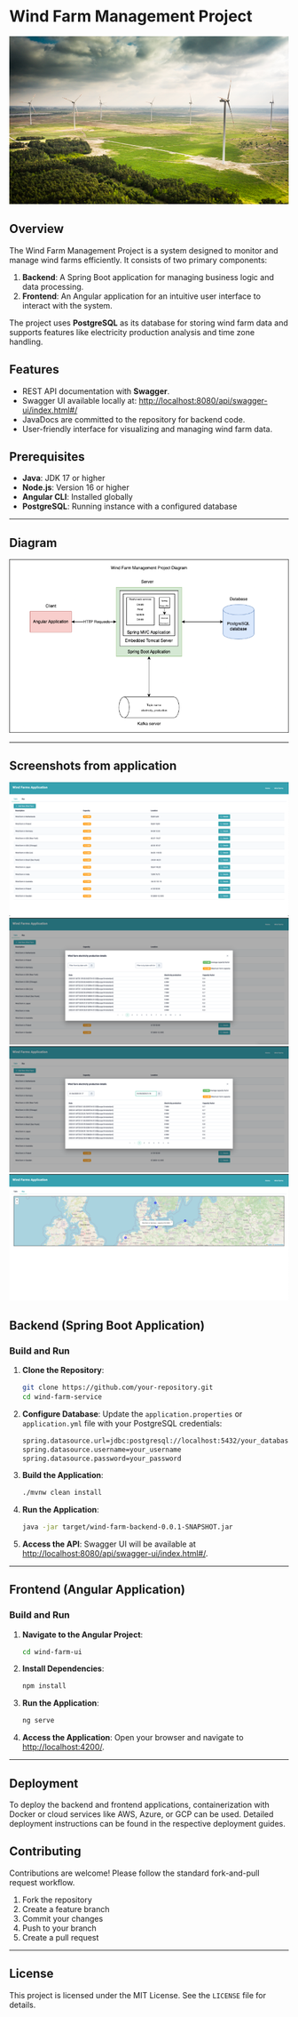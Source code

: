 # Wind Farm Management Project

![Wind farm](wind-farm-ui/src/assets/images/cover-1.png)

## Overview
The Wind Farm Management Project is a system designed to monitor and manage wind farms efficiently. It consists of two primary components:

1. **Backend**: A Spring Boot application for managing business logic and data processing.
2. **Frontend**: An Angular application for an intuitive user interface to interact with the system.

The project uses **PostgreSQL** as its database for storing wind farm data and supports features like electricity production analysis and time zone handling.

## Features
- REST API documentation with **Swagger**.
- Swagger UI available locally at: [http://localhost:8080/api/swagger-ui/index.html#/](http://localhost:8080/api/swagger-ui/index.html#/)
- JavaDocs are committed to the repository for backend code.
- User-friendly interface for visualizing and managing wind farm data.

## Prerequisites
- **Java**: JDK 17 or higher
- **Node.js**: Version 16 or higher
- **Angular CLI**: Installed globally
- **PostgreSQL**: Running instance with a configured database

---

## Diagram

![Wind farm](documentation/wind-farm-diagram.png)

---

## Screenshots from application

![Wind farm](documentation/screenshots/screenshot-1.png)
![Wind farm](documentation/screenshots/screenshot-2.png)
![Wind farm](documentation/screenshots/screenshot-3.png)
![Wind farm](documentation/screenshots/screenshot-4.png)

## Backend (Spring Boot Application)

### Build and Run

1. **Clone the Repository**:
   ```bash
   git clone https://github.com/your-repository.git
   cd wind-farm-service
   ```

2. **Configure Database**:
   Update the `application.properties` or `application.yml` file with your PostgreSQL credentials:
   ```properties
   spring.datasource.url=jdbc:postgresql://localhost:5432/your_database
   spring.datasource.username=your_username
   spring.datasource.password=your_password
   ```

3. **Build the Application**:
   ```bash
   ./mvnw clean install
   ```

4. **Run the Application**:
   ```bash
   java -jar target/wind-farm-backend-0.0.1-SNAPSHOT.jar
   ```

5. **Access the API**:
   Swagger UI will be available at [http://localhost:8080/api/swagger-ui/index.html#/](http://localhost:8080/api/swagger-ui/index.html#/).

---

## Frontend (Angular Application)

### Build and Run

1. **Navigate to the Angular Project**:
   ```bash
   cd wind-farm-ui
   ```

2. **Install Dependencies**:
   ```bash
   npm install
   ```

3. **Run the Application**:
   ```bash
   ng serve
   ```

4. **Access the Application**:
   Open your browser and navigate to [http://localhost:4200/](http://localhost:4200/).

---

## Deployment

To deploy the backend and frontend applications, containerization with Docker or cloud services like AWS, Azure, or GCP can be used. Detailed deployment instructions can be found in the respective deployment guides.

## Contributing

Contributions are welcome! Please follow the standard fork-and-pull request workflow.

1. Fork the repository
2. Create a feature branch
3. Commit your changes
4. Push to your branch
5. Create a pull request

---

## License
This project is licensed under the MIT License. See the `LICENSE` file for details.

